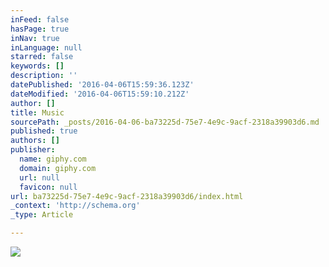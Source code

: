 ```yaml
---
inFeed: false
hasPage: true
inNav: true
inLanguage: null
starred: false
keywords: []
description: ''
datePublished: '2016-04-06T15:59:36.123Z'
dateModified: '2016-04-06T15:59:10.212Z'
author: []
title: Music
sourcePath: _posts/2016-04-06-ba73225d-75e7-4e9c-9acf-2318a39903d6.md
published: true
authors: []
publisher:
  name: giphy.com
  domain: giphy.com
  url: null
  favicon: null
url: ba73225d-75e7-4e9c-9acf-2318a39903d6/index.html
_context: 'http://schema.org'
_type: Article

---
```

![](https://media1.giphy.com/media/ToMjGpu0xa3M2nHDKWA/200.gif)